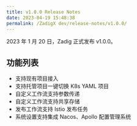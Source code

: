 ```yaml
---
title: v1.0.0 Release Notes
date: 2023-04-19 15:48:38
permalink: /ZadigX dev/release-notes/v1.0.0/
---
```



2023 年 1 月 20 日，Zadig 正式发布 v1.0.0。

## 功能列表

- 支持现有项目接入
- 支持托管项目一键切换 K8s YAML 项目
- 自定义工作流支持参数传递
- 自定义工作流支持共享存储
- 发布工作流支持 Istio 发布任务
- 系统设置支持集成 Nacos、Apollo 配置管理系统

